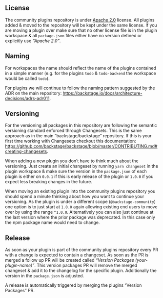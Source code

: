 ## License

The community plugins repository is under [Apache 2.0](../LICENSE) license. All plugins added & moved to the repository will be kept under the same license. If you are moving a plugin over make sure that no other license file is in the plugin workspace & all `package.json` files either have no version defined or explicitly use _“Apache 2.0”_.

## Naming

For workspaces the name should reflect the name of the plugins contained in a simple manner (e.g. for the plugins `todo` & `todo-backend` the workspace would be called `todo`).

For plugins we will continue to follow the naming pattern suggested by the ADR on the main repository: https://backstage.io/docs/architecture-decisions/adrs-adr011.

## Versioning

For the versioning all packages in this repository are following the semantic versioning standard enforced through Changesets. This is the same approach as in the main “backstage/backstage” repository. If this is your first time working with Changesets checkout this documentation: https://github.com/backstage/backstage/blob/master/CONTRIBUTING.md#creating-changesets.

When adding a new plugin you don’t have to think much about the versioning. Just create an initial changeset by running `yarn changeset` in the plugin workspace & make sure the version in the `package.json` of each plugin is either on `0.0.1` if this is early release of the plugin or `1.0.0` if you expect less breaking changes in the future.

When moving an existing plugin into the community plugins repository you should spend a minute thinking about how you want to continue your versioning. As the plugin is under a different scope (`@backstage-community`) one option is to just start at `1.0.0` again allowing existing end users to move over by using the range `^1.0.0`. Alternatively you can also just continue at the last version where the prior package was deprecated. In this case only the npm package name would need to change.

## Release

As soon as your plugin is part of the community plugins repository every PR with a change is expected to contain a changeset. As soon as the PR is merged a follow up PR will be created called _“Version Packages (your-plugin-name)”_. This version packages PR will remove the merged changeset & add it to the changelog for the specific plugin. Additionally the version in the `package.json` is adjusted.

A release is automatically triggered by merging the plugins “Version Packages” PR.
